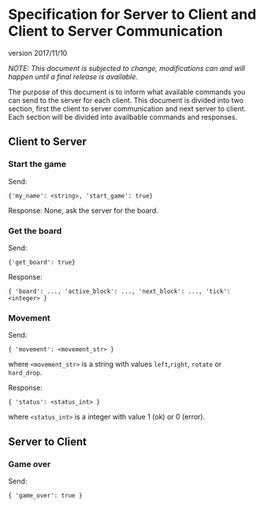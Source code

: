 # Specification for Server to Client and Client to Server Communication

version 2017/11/10

*NOTE: This document is subjected to change, modifications can and will
happen until a final release is available.*

The purpose of this document is to inform what available commands you
can send to the server for each client. This document is divided into
two section, first the client to server communication and next server
to client. Each section will be divided into availbable commands and
responses.

## Client to Server

### Start the game
Send:
```
{'my_name': <string>, 'start_game': true}
```
Response:
None, ask the server for the board.

### Get the board
Send:
```
{'get_board': true}
```

Response:
```
{ 'board': ..., 'active_block': ..., 'next_block': ..., 'tick': <integer> }
```

### Movement
Send:
```
{ 'movement': <movement_str> }
```
where `<movement_str>` is a string with values `left`,`right`, `rotate` or `hard_drop`.

Response:
```
{ 'status': <status_int> }
```
where `<status_int>` is a integer with value 1 (ok) or 0 (error).

## Server to Client

### Game over
Send:
```
{ 'game_over': true }
```